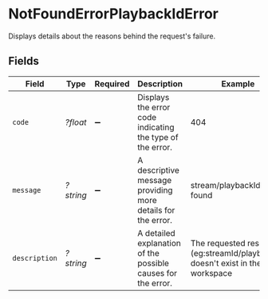 # NotFoundErrorPlaybackIdError

Displays details about the reasons behind the request's failure.


## Fields

| Field                                                                          | Type                                                                           | Required                                                                       | Description                                                                    | Example                                                                        |
| ------------------------------------------------------------------------------ | ------------------------------------------------------------------------------ | ------------------------------------------------------------------------------ | ------------------------------------------------------------------------------ | ------------------------------------------------------------------------------ |
| `code`                                                                         | *?float*                                                                       | :heavy_minus_sign:                                                             | Displays the error code indicating the type of the error.                      | 404                                                                            |
| `message`                                                                      | *?string*                                                                      | :heavy_minus_sign:                                                             | A descriptive message providing more details for the error.                    | stream/playbackId not found                                                    |
| `description`                                                                  | *?string*                                                                      | :heavy_minus_sign:                                                             | A detailed explanation of the possible causes for the error.<br/>              | The requested resource (eg:streamId/playbackId) doesn't exist in the workspace |